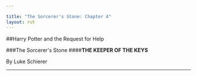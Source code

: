 ```yaml
---

title: "The Sorcerer's Stone: Chapter 4"
layout: rut
---
```


##Harry Potter and the Request for Help 

###The Sorcerer's Stone
####**THE KEEPER OF THE KEYS**

By Luke Schierer

- - -

 
